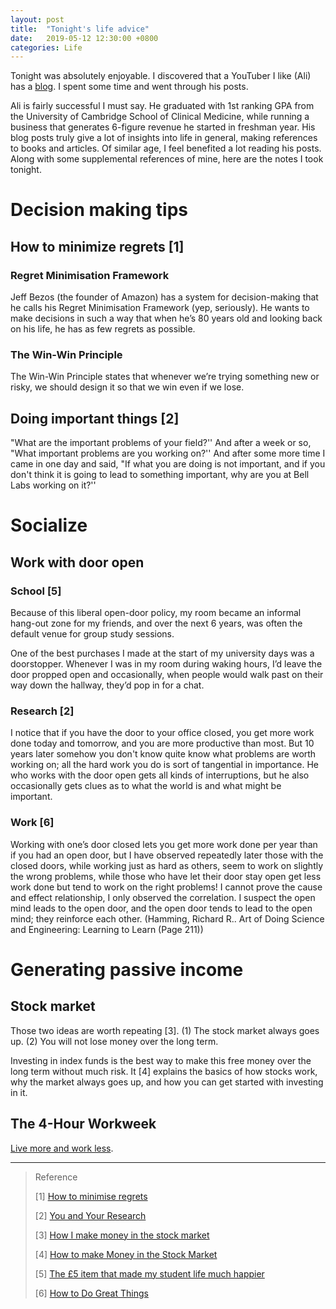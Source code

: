 ```yaml
---
layout: post
title:  "Tonight's life advice"
date:   2019-05-12 12:30:00 +0800
categories: Life
---
```


Tonight was absolutely enjoyable. I discovered that a YouTuber I like (Ali) has a [blog](https://aliabdaal.com/). I spent some time and went through his posts. 

Ali is fairly successful I must say. He graduated with 1st ranking GPA from the University of Cambridge School of Clinical Medicine, while running a business that generates 6-figure revenue he started in freshman year. His blog posts truly give a lot of insights into life in general, making references to books and articles. Of similar age, I feel benefited a lot reading his posts. Along with some supplemental references of mine, here are the notes I took tonight.

# Decision making tips

## How to minimize regrets [1]

### Regret Minimisation Framework 

Jeff Bezos (the founder of Amazon) has a system for decision-making that he calls his Regret Minimisation Framework (yep, seriously). He wants to make decisions in such a way that when he’s 80 years old and looking back on his life, he has as few regrets as possible. 



### The Win-Win Principle 

The Win-Win Principle states that whenever we’re trying something new or risky, we should design it so that we win even if we lose. 



## Doing important things [2] 

"What are  the important problems of your field?'' And after a week or so, "What important  problems are you working on?'' And after some more time I came in one day and  said, "If what you are doing is not important, and if you don't think it is  going to lead to something important, why are you at Bell Labs working on it?'' 



# Socialize

## Work with door open 

### School [5] 

Because of this liberal open-door policy, my room became an informal hang-out zone for my friends, and over the next 6 years, was often the default venue for group study sessions. 



One of the best purchases I made at the start of my university days was a doorstopper. Whenever I was in my room during waking hours, I’d leave the door propped open and occasionally, when people would walk past on their way down the hallway, they’d pop in for a chat. 



### Research [2] 

I notice that if you have the door to your office closed, you get more work done today and  tomorrow, and you are more productive than most. But 10 years later somehow you  don't know quite know what problems are worth working on; all the hard work you  do is sort of tangential in importance. He who works with the door open gets all  kinds of interruptions, but he also occasionally gets clues as to what the world  is and what might be important. 



### Work [6] 

Working with one’s door closed lets you get more work done per year than if you had an open door, but I have observed repeatedly later those with the closed doors, while working just as hard as others, seem to work on slightly the wrong problems, while those who have let their door stay open get less work done but tend to work on the right problems! I cannot prove the cause and effect relationship, I only observed the correlation. I suspect the open mind leads to the open door, and the open door tends to lead to the open mind; they reinforce each other. (Hamming, Richard R.. Art of Doing Science and Engineering: Learning to Learn (Page 211)) 

# Generating passive income

## Stock market 

Those two ideas are worth repeating [3]. (1) The stock market always goes up. (2) You will not lose money over the long term. 



Investing in index funds is the best way to make this free money over the long term without much risk. It [4] explains the basics of how stocks work, why the market always goes up, and how you can get started with investing in it. 



## The 4-Hour Workweek 

[Live more and work less](https://www.amazon.com/4-Hour-Workweek-Escape-Live-Anywhere/dp/0307465357). 



----

> Reference
>
> [1] [How to minimise regrets](https://aliabdaal.com/how-to-minimise-regrets/) 
>
> [2] [You and Your Research](http://www.cs.virginia.edu/~robins/YouAndYourResearch.html) 
>
> [3] [How I make money in the stock market](https://aliabdaal.com/how-i-make-money-in-the-stock-market/) 
>
> [4] [How to make Money in the Stock Market](https://www.mrmoneymustache.com/2011/05/18/how-to-make-money-in-the-stock-market/?utm_campaign=Ali%20Abdaal&utm_medium=email&utm_source=Revue%20newsletter) 
>
> [5] [The £5 item that made my student life much happier](https://aliabdaal.com/the-5-item-that-changed-my-university-experience/) 
>
> [6] [How to Do Great Things](https://fs.blog/2019/01/great-things/?utm_campaign=Ali%20Abdaal&utm_medium=email&utm_source=Revue%20newsletter) 

